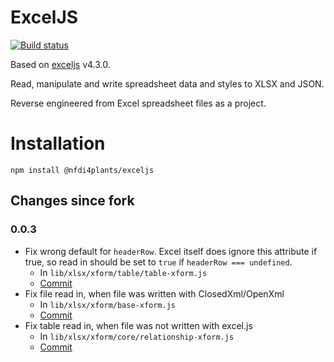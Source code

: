 # ExcelJS

[![Build status](https://github.com/exceljs/exceljs/workflows/ExcelJS/badge.svg)](https://github.com/exceljs/exceljs/actions?query=workflow%3AExcelJS)

Based on [exceljs](https://github.com/exceljs/exceljs) v4.3.0.

Read, manipulate and write spreadsheet data and styles to XLSX and JSON.

Reverse engineered from Excel spreadsheet files as a project.

# Installation

```shell
npm install @nfdi4plants/exceljs
```


## Changes since fork

### 0.0.3

- Fix wrong default for `headerRow`. Excel itself does ignore this attribute if true, so read in should be set to `true` if `headerRow === undefined`.
    - In `lib/xlsx/xform/table/table-xform.js`
    - [Commit](https://github.com/nfdi4plants/exceljs/commit/a26b318d89f90e29b1240336fcd9ab2573bd44d2)
- Fix file read in, when file was written with ClosedXml/OpenXml
    - In `lib/xlsx/xform/base-xform.js`
    - [Commit](https://github.com/nfdi4plants/exceljs/commit/a4eeea2d30e629dc0fe4868cc73133e144c21b50)
- Fix table read in, when file was not written with excel.js
    - In `lib/xlsx/xform/core/relationship-xform.js`
    - [Commit](https://github.com/nfdi4plants/exceljs/commit/8712c24c1e65ef2e5a482f14d36ecfac55e310f0)
